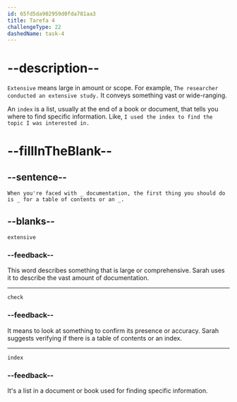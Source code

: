 ```yaml
---
id: 65fd5da902959d0fda781aa3
title: Tarefa 4
challengeType: 22
dashedName: task-4
---
```


# --description--

`Extensive` means large in amount or scope. For example, `The researcher conducted an extensive study.` It conveys something vast or wide-ranging.

An `index` is a list, usually at the end of a book or document, that tells you where to find specific information. Like, `I used the index to find the topic I was interested in.`

# --fillInTheBlank--

## --sentence--

`When you're faced with _ documentation, the first thing you should do is _ for a table of contents or an _.`

## --blanks--

`extensive`

### --feedback--

This word describes something that is large or comprehensive. Sarah uses it to describe the vast amount of documentation.

---

`check`

### --feedback--

It means to look at something to confirm its presence or accuracy. Sarah suggests verifying if there is a table of contents or an index.

---

`index`

### --feedback--

It's a list in a document or book used for finding specific information.
